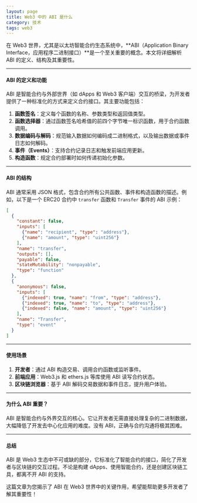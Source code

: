 ```yaml
---
layout: page
title: Web3 中的 ABI 是什么
category: 技术
tags: web3
---
```


在 Web3 世界，尤其是以太坊智能合约生态系统中，**ABI（Application Binary Interface，应用程序二进制接口）**是一个至关重要的概念。本文将详细解析 ABI 的定义、结构及其重要性。

---

#### ABI 的定义和功能
ABI 是智能合约与外部世界（如 dApps 和 Web3 客户端）交互的桥梁，为开发者提供了一种标准化的方式来定义合约接口。其主要功能包括：

1. **函数签名**：定义每个函数的名称、参数类型和返回值类型。
2. **函数选择器**：通过函数签名哈希值的前四个字节唯一标识函数，用于合约函数调用。
3. **数据编码与解码**：规范输入数据如何编码成二进制格式，以及输出数据或事件日志如何解码。
4. **事件（Events）**：支持合约记录日志和触发前端应用更新。
5. **构造函数**：规定合约部署时如何传递初始化参数。

---

#### ABI 的结构
ABI 通常采用 JSON 格式，包含合约所有公共函数、事件和构造函数的描述。例如，以下是一个 ERC20 合约中 `transfer` 函数和 `Transfer` 事件的 ABI 示例：

```json
[
  {
    "constant": false,
    "inputs": [
      {"name": "recipient", "type": "address"},
      {"name": "amount", "type": "uint256"}
    ],
    "name": "transfer",
    "outputs": [],
    "payable": false,
    "stateMutability": "nonpayable",
    "type": "function"
  },
  {
    "anonymous": false,
    "inputs": [
      {"indexed": true, "name": "from", "type": "address"},
      {"indexed": true, "name": "to", "type": "address"},
      {"indexed": false, "name": "amount", "type": "uint256"}
    ],
    "name": "Transfer",
    "type": "event"
  }
]
```

---

#### 使用场景
1. **开发者**：通过 ABI 构造交易、调用合约函数或监听事件。
2. **前端应用**：Web3.js 和 ethers.js 等库使用 ABI 读写合约状态。
3. **区块链浏览器**：基于 ABI 解码交易数据和事件日志，提升用户体验。

---

#### 为什么 ABI 重要？
ABI 是智能合约与外界交互的核心。它让开发者无需直接处理复杂的二进制数据，大幅降低了开发去中心化应用的难度。没有 ABI，正确与合约沟通将极其困难。

---

#### 总结
ABI 是 Web3 生态中不可或缺的部分，它标准化了智能合约的接口，简化了开发者与区块链的交互过程。不论是构建 dApps、使用智能合约，还是创建区块链工具，都离不开 ABI 的支持。

这篇文章为您揭示了 ABI 在 Web3 世界中的关键作用，希望能帮助更多开发者了解其重要性！